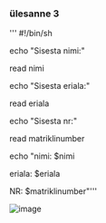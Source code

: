 ### ülesanne 3
''' #!/bin/sh

echo "Sisesta nimi:"

read nimi

echo "Sisesta eriala:"

read eriala

echo "Sisesta nr:"

read matriklinumber

echo "nimi: $nimi

eriala: $eriala

NR: $matriklinumber"'''

![image](https://github.com/user-attachments/assets/b98dd360-5a59-4dd5-a543-86e97baec57b)
